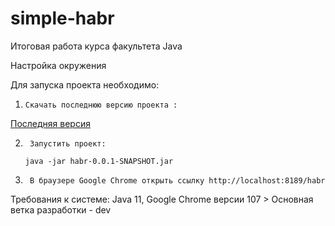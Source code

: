 # simple-habr
Итоговая работа курса факультета Java

Настройка окружения

Для запуска проекта необходимо:
1)     Скачать последнюю версию проекта :
[Последняя версия](https://github.com/VicNA/simple-habr/releases/download/untagged-8c2b9eebdc0b9d3f503a/habr-0.0.1-SNAPSHOT.jar)

2)      Запустить проект:
      `java -jar habr-0.0.1-SNAPSHOT.jar`
3)      В браузере Google Chrome открыть ссылку http://localhost:8189/habr
 
Требования к системе: Java 11, Google Chrome версии 107 >
Основная ветка разработки - dev
